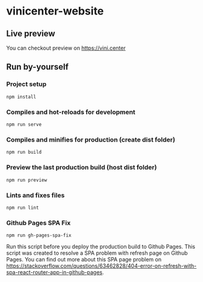# vinicenter-website

## Live preview

You can checkout preview on https://vini.center

## Run by-yourself

### Project setup
```
npm install
```

### Compiles and hot-reloads for development
```
npm run serve
```

### Compiles and minifies for production (create dist folder)
```
npm run build
```

### Preview the last production build (host dist folder)
```
npm run preview
```

### Lints and fixes files
```
npm run lint
```

### Github Pages SPA Fix 
```
npm run gh-pages-spa-fix
```

Run this script before you deploy the production build to Github Pages.
This script was created to resolve a SPA problem with refresh page on Github Pages.
You can find out more about this SPA page problem on https://stackoverflow.com/questions/63462828/404-error-on-refresh-with-spa-react-router-app-in-github-pages.
